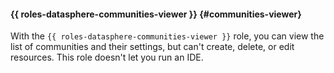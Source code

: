 #### {{ roles-datasphere-communities-viewer }} {#communities-viewer}

With the `{{ roles-datasphere-communities-viewer }}` role, you can view the list of communities and their settings, but can't create, delete, or edit resources. This role doesn't let you run an IDE.